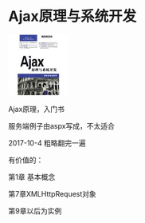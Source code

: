 # Ajax原理与系统开发

![](/assets/58.jpg)

Ajax原理，入门书

服务端例子由aspx写成，不太适合

2017-10-4 粗略翻完一遍

 有价值的：

第1章 基本概念

第7章XMLHttpRequest对象

第9章以后为实例

